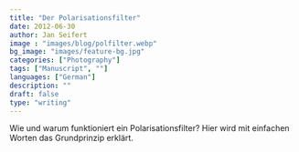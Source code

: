 ```yaml
---
title: "Der Polarisationsfilter"
date: 2012-06-30 
author: Jan Seifert
image : "images/blog/polfilter.webp"
bg_image: "images/feature-bg.jpg"
categories: ["Photography"]
tags: ["Manuscript", ""]
languages: ["German"]
description: ""
draft: false
type: "writing"
---
```



Wie und warum funktioniert ein Polarisationsfilter? Hier wird mit einfachen Worten das Grundprinzip erklärt.
</p>
